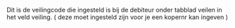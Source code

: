 Dit is de veilingcode die ingesteld is bij de debiteur onder tabblad veilen in het veld veiling. ( deze moet ingesteld zijn voor je een kopernr kan ingeven )